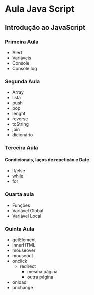 # Aula Java Script

## Introdução ao JavaScript

### Primeira Aula

- Alert
- Variáveis
- Console
- Console.log

### Segunda Aula

- Array
- lista
- push
- pop
- lenght
- reverse
- toString
- join
- dicionário

### Terceira Aula
#### Condicionais, laços de repetição e Date

- if/else
- while
- for

### Quarta aula
- Funções
- Variável Global
- Variável Local

### Quinta Aula
- getElement
- innerHTML
- mouseover
- mouseout
- onclick
  - redirect
    - mesma página
    - outra página
- onload
- onchange